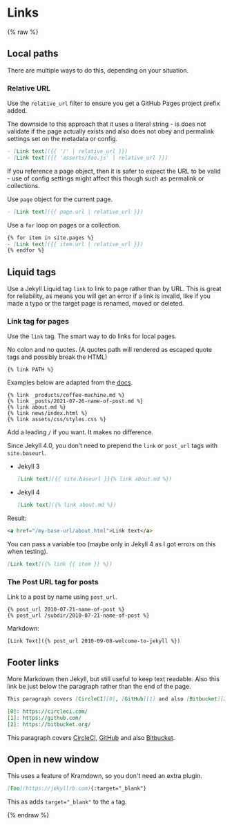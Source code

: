 # Links

{% raw %}

## Local paths

There are multiple ways to do this, depending on your situation.

### Relative URL

Use the `relative_url` filter to ensure you get a GitHub Pages project prefix added.

The downside to this approach that it uses a literal string - is does not validate if the page actually exists and also does not obey and permalink settings set on the metadata or config.

```markdown
- [Link text]({{ '/' | relative_url }})
- [Link text]({{ 'asserts/foo.js' | relative_url }})
```

If you reference a page object, then it is safer to expect the URL to be valid - use of config settings might affect this though such as permalink or collections.

Use `page` object for the current page.

```markdown
- [Link text]({{ page.url | relative_url }})
```

Use a `for` loop on pages or a collection.

```markdown
{% for item in site.pages %}
- [Link text]({{ item.url | relative_url }})
{% endfor %}
```


## Liquid tags

Use a Jekyll Liquid tag `link` to link to page rather than by URL. This is great for reliability, as means you will get an error if a link is invalid, like if you made a typo or the target page is renamed, moved or deleted.

### Link tag for pages

Use the `link` tag. The smart way to do links for local pages.

No colon and no quotes. (A quotes path will rendered as escaped quote tags and possibly break the HTML)

```liquid
{% link PATH %}
```

Examples below are adapted from the [docs](https://jekyllrb.com/docs/liquid/tags/).

```liquid
{% link _products/coffee-machine.md %}
{% link _posts/2021-07-26-name-of-post.md %}
{% link about.md %}
{% link news/index.html %}
{% link assets/css/styles.css %}
```

Add a leading `/` if you want. It makes no difference.

Since Jekyll 4.0, you don’t need to prepend the `link` or `post_url` tags with `site.baseurl`.

- Jekyll 3
    ```md
    [Link text]({{ site.baseurl }}{% link about.md %})
    ```
- Jekyll 4
    ```md
    [Link text]({% link about.md %})
    ```

Result:

```html
<a href="/my-base-url/about.html">Link text</a>
```

You can pass a variable too (maybe only in Jekyll 4 as I got errors on this when testing).

```markdown
[Link text]({% link {{ item }} %})
```

### The Post URL tag for posts

Link to a post by name using `post_url`.

```liquid
{% post_url 2010-07-21-name-of-post %}
{% post_url /subdir/2010-07-21-name-of-post %}
```

Markdown:

```liquid
[Link Text]({% post_url 2010-09-08-welcome-to-jekyll %})
```


## Footer links

More Markdown then Jekyll, but still useful to keep text readable. Also this link be just below the paragraph rather than the end of the page.

```md
This paragraph covers [CircleCI][0], [GitHub][1] and also [Bitbucket][2].

[0]: https://circleci.com/
[1]: https://github.com/
[2]: https://bitbucket.org/
```

This paragraph covers [CircleCI][0], [GitHub][1] and also [Bitbucket][2].

[0]: https://circleci.com/
[1]: https://github.com/
[2]: https://bitbucket.org/


## Open in new window

This uses a feature of Kramdown, so you don't need an extra plugin.

```md
[Foo](https://jekyllrb.com){:target="_blank"}
```

This as adds `target="_blank"` to the `a` tag.

{% endraw %}
